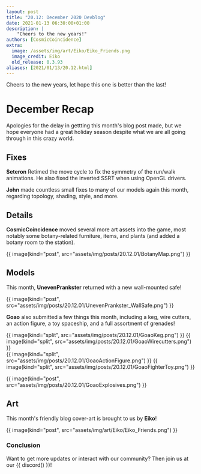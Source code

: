 ```yaml
---
layout: post
title: "20.12: December 2020 Devblog"
date: 2021-01-13 06:30:00+01:00
description: |
    "Cheers to the new years!"
authors: [CosmicCoincidence]
extra:
  image: /assets/img/art/Eiko/Eiko_Friends.png
  image_credit: Eiko
  old_release: 0.3.93
aliases: [2021/01/13/20.12.html]
---
```


Cheers to the new years, let hope this one is better than the last!

# December Recap

Apologies for the delay in gettting this month's blog post made, but we hope everyone had a great holiday season despite what we are all going through in this crazy world.

## Fixes

**Seteron** Retimed the move cycle to fix the symmetry of the run/walk animations. He also fixed the inverted SSRT when using OpenGL drivers.

**John** made countless small fixes to many of our models again this month, regarding topology, shading, style, and more.

## Details

**CosmicCoincidence** moved several more art assets into the game, most notably some botany-related furniture, items, and plants (and added a botany room to the station).

{{ image(kind="post", src="assets/img/posts/20.12.01/BotanyMap.png") }}

## Models

This month, **UnevenPrankster** returned with a new wall-mounted safe!

{{ image(kind="post", src="assets/img/posts/20.12.01/UnevenPrankster_WallSafe.png") }}

**Goao** also submitted a few things this month, including a keg, wire cutters, an action figure, a toy spaceship, and a full assortment of grenades!

<div class='horizontal-2' markdown='1'>
  {{ image(kind="split", src="assets/img/posts/20.12.01/GoaoKeg.png") }}
  {{ image(kind="split", src="assets/img/posts/20.12.01/GoaoWirecutters.png") }}
</div>

<div class='horizontal-2' markdown='1'>
  {{ image(kind="split", src="assets/img/posts/20.12.01/GoaoActionFigure.png") }}
  {{ image(kind="split", src="assets/img/posts/20.12.01/GoaoFighterToy.png") }}
</div>

{{ image(kind="post", src="assets/img/posts/20.12.01/GoaoExplosives.png") }}

## Art

This month's friendly blog cover-art is brought to us by **Eiko**!

{{ image(kind="post", src="assets/img/art/Eiko/Eiko_Friends.png") }}

### Conclusion

Want to get more updates or interact with our community? Then join us at our {{ discord() }}!
